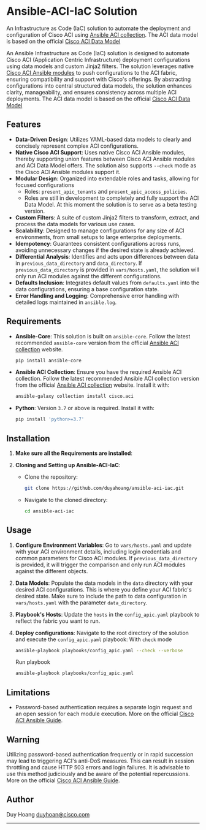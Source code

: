 # Ansible-ACI-IaC Solution

An Infrastructure as Code (IaC) solution to automate the deployment and configuration of Cisco ACI using [Ansible ACI collection](https://galaxy.ansible.com/ui/repo/published/cisco/aci/).
The ACI data model is based on the official [Cisco ACI Data Model](https://developer.cisco.com/docs/nexus-as-code/#!data-model)

An Ansible Infrastructure as Code (IaC) solution is designed to automate Cisco ACI (Application Centric Infrastructure) deployment configurations using data models and custom Jinja2 filters. The solution leverages native [Cisco ACI Ansible modules](https://galaxy.ansible.com/ui/repo/published/cisco/aci/) to push configurations to the ACI fabric, ensuring compatibility and support with Cisco's offerings. By abstracting configurations into central structured data models, the solution enhances clarity, manageability, and ensures consistency across multiple ACI deployments. The ACI data model is based on the official [Cisco ACI Data Model](https://developer.cisco.com/docs/nexus-as-code/#!data-model)
 
## Features

- **Data-Driven Design**: Utilizes YAML-based data models to clearly and concisely represent complex ACI configurations.
- **Native Cisco ACI Support**: Uses native Cisco ACI Ansible modules, thereby supporting union features between Cisco ACI Ansible modules and ACI Data Model offers. The solution also supports `--check` mode as the Cisco ACI Ansible modules support it.
- **Modular Design**: Organized into extendable roles and tasks, allowing for focused configurations
  -  Roles: `present_apic_tenants` and `present_apic_access_policies`.
  -  Roles are still in development to completely and fully support the ACI Data Model. At this moment the solution is to serve as a beta testing version.
- **Custom Filters**: A suite of custom Jinja2 filters to transform, extract, and process the data models for various use cases.
- **Scalability**: Designed to manage configurations for any size of ACI environments, from small setups to large enterprise deployments.
- **Idempotency**: Guarantees consistent configurations across runs, avoiding unnecessary changes if the desired state is already achieved.
- **Differential Analysis**: Identifies and acts upon differences between data in `previous_data_directory` and `data_directory`. If `previous_data_directory` is provided in `vars/hosts.yaml`, the solution will only run ACI modules against the different configurations.
- **Defaults Inclusion**: Integrates default values from `defaults.yaml` into the data configurations, ensuring a base configuration state.
- **Error Handling and Logging**: Comprehensive error handling with detailed logs maintained in `ansible.log`.

## Requirements

- **Ansible-Core**: This solution is built on `ansible-core`. Follow the latest recommended `ansible-core` version from the official [Ansible ACI collection](https://galaxy.ansible.com/ui/repo/published/cisco/aci/) website.
  ```bash
  pip install ansible-core
  ```
  
- **Ansible ACI Collection**: Ensure you have the required Ansible ACI collection. Follow the latest recommended Ansible ACI collection version from the official [Ansible ACI collection](https://galaxy.ansible.com/ui/repo/published/cisco/aci/) website. Install it with:
  ```bash
  ansible-galaxy collection install cisco.aci
  ```
  
- **Python**: Version `3.7` or above is required. Install it with:
  ```bash
  pip install 'python>=3.7'
  ```

## Installation

1. **Make sure all the Requirements are installed**:
   
2. **Cloning and Setting up Ansible-ACI-IaC**:

   - Clone the repository:
     ```bash
     git clone https://github.com/duyahoang/ansible-aci-iac.git
     ```

   - Navigate to the cloned directory:
     ```bash
     cd ansible-aci-iac
     ```

## Usage

1. **Configure Environment Variables**: Go to `vars/hosts.yaml` and update with your ACI environment details, including login credentials and common parameters for Cisco ACI modules. If `previous_data_directory` is provided, it will trigger the comparison and only run ACI modules against the different objects.

2. **Data Models**: Populate the data models in the `data` directory with your desired ACI configurations. This is where you define your ACI fabric's desired state. Make sure to include the path to data configuration in `vars/hosts.yaml` with the parameter `data_directory`. 

3. **Playbook's Hosts**: Update the `hosts` in the `config_apic.yaml` playbook to reflect the fabric you want to run.
 
5. **Deploy configurations**: Navigate to the root directory of the solution and execute the `config_apic.yaml` playbook:
   With `check` mode
   ```bash
   ansible-playbook playbooks/config_apic.yaml --check --verbose
   ```
   Run playbook
   ```bash
   ansible-playbook playbooks/config_apic.yaml
   ```

## Limitations

- Password-based authentication requires a separate login request and an open session for each module execution. More on the official [Cisco ACI Ansible Guide](https://docs.ansible.com/ansible/latest/scenario_guides/guide_aci.html#password-based-authentication).

## Warning

Utilizing password-based authentication frequently or in rapid succession may lead to triggering ACI's anti-DoS measures. This can result in session throttling and cause HTTP 503 errors and login failures. It is advisable to use this method judiciously and be aware of the potential repercussions. More on the official [Cisco ACI Ansible Guide](https://docs.ansible.com/ansible/latest/scenario_guides/guide_aci.html#password-based-authentication).

## Author
Duy Hoang
duyhoan@cisco.com

---
